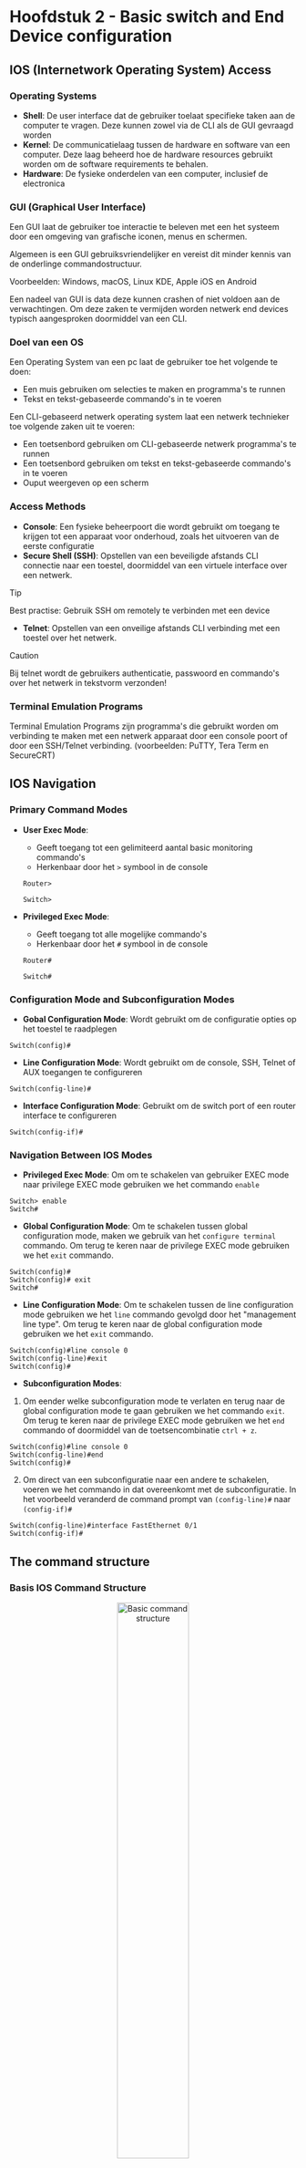 # Hoofdstuk 2 - Basic switch and End Device configuration

## IOS (Internetwork Operating System) Access 

### Operating Systems

- **Shell**: De user interface dat de gebruiker toelaat specifieke taken aan de computer te vragen. Deze kunnen zowel via de CLI als de GUI gevraagd worden
- **Kernel**: De communicatielaag tussen de hardware en software van een computer. Deze laag beheerd hoe de hardware resources gebruikt worden om de software requirements te behalen.
- **Hardware**: De fysieke onderdelen van een computer, inclusief de electronica

### GUI (Graphical User Interface)

Een GUI laat de gebruiker toe interactie te beleven met een het systeem door een omgeving van grafische iconen, menus en schermen.

Algemeen is een GUI gebruiksvriendelijker en vereist dit minder kennis van de onderlinge commandostructuur.

Voorbeelden: Windows, macOS, Linux KDE, Apple iOS en Android

Een nadeel van GUI is data deze kunnen crashen of niet voldoen aan de verwachtingen. Om deze zaken te vermijden worden netwerk end devices typisch aangesproken doormiddel van een CLI.

### Doel van een OS

Een Operating System van een pc laat de gebruiker toe het volgende te doen:
- Een muis gebruiken om selecties te maken en programma's te runnen
- Tekst en tekst-gebaseerde commando's in te voeren

Een CLI-gebaseerd netwerk operating system laat een netwerk technieker toe volgende zaken uit te voeren:
- Een toetsenbord gebruiken om CLI-gebaseerde netwerk programma's te runnen
- Een toetsenbord gebruiken om tekst en tekst-gebaseerde commando's in te voeren
- Ouput weergeven op een scherm

### Access Methods

- **Console**: Een fysieke beheerpoort die wordt gebruikt om toegang te krijgen tot een apparaat voor onderhoud, zoals het uitvoeren van de eerste configuratie
- **Secure Shell (SSH)**: Opstellen van een beveiligde afstands CLI connectie naar een toestel, doormiddel van een virtuele interface over een netwerk.

> [!TIP]
> Best practise: Gebruik SSH om remotely te verbinden met een device

- **Telnet**: Opstellen van een onveilige afstands CLI verbinding met een toestel over het netwerk.

> [!CAUTION]
> Bij telnet wordt de gebruikers authenticatie, passwoord en commando's over het netwerk in tekstvorm verzonden!

### Terminal Emulation Programs

Terminal Emulation Programs zijn programma's die gebruikt worden om verbinding te maken met een netwerk apparaat door een console poort of door een SSH/Telnet verbinding. (voorbeelden: PuTTY, Tera Term en SecureCRT)

## IOS Navigation

### Primary Command Modes

- **User Exec Mode**:
    - Geeft toegang tot een gelimiteerd aantal basic monitoring commando's
    - Herkenbaar door het `>` symbool in de console

    ```
    Router>

    Switch>
    ```
- **Privileged Exec Mode**:
    - Geeft toegang tot alle mogelijke commando's
    - Herkenbaar door het `#` symbool in de console

    ```
    Router#

    Switch#
    ```

### Configuration Mode and Subconfiguration Modes

- **Gobal Configuration Mode**: Wordt gebruikt om de configuratie opties op het toestel te raadplegen
```
Switch(config)#
```
- **Line Configuration Mode**: Wordt gebruikt om de console, SSH, Telnet of AUX toegangen te configureren
```
Switch(config-line)#
```
- **Interface Configuration Mode**: Gebruikt om de switch port of een router interface te configureren
```
Switch(config-if)#
```

### Navigation Between IOS Modes

- **Privileged Exec Mode**: Om om te schakelen van gebruiker EXEC mode naar privilege EXEC mode gebruiken we het commando `enable`
```
Switch> enable
Switch#
```

- **Global Configuration Mode**: Om te schakelen tussen global configuration mode, maken we gebruik van het `configure terminal` commando. Om terug te keren naar de privilege EXEC mode gebruiken we het `exit` commando.
```
Switch(config)#
Switch(config)# exit
Switch#
```

- **Line Configuration Mode**: Om te schakelen tussen de line configuration mode gebruiken we het `line` commando gevolgd door het "management line type". Om terug te keren naar de global configuration mode gebruiken we het `exit` commando.
```
Switch(config)#line console 0
Switch(config-line)#exit
Switch(config)#
```

- **Subconfiguration Modes**: 

1. Om eender welke subconfiguration mode te verlaten en terug naar de global configuration mode te gaan gebruiken we het commando `exit`. Om terug te keren naar de privilege EXEC mode gebruiken we het `end` commando of doormiddel van de toetsencombinatie `ctrl + z`. 

```
Switch(config)#line console 0
Switch(config-line)#end
Switch(config)#
```
2. Om direct van een subconfiguratie naar een andere te schakelen, voeren we het commando in dat overeenkomt met de subconfiguratie. In het voorbeeld veranderd de command prompt van `(config-line)#` naar `(config-if)#`

```
Switch(config-line)#interface FastEthernet 0/1
Switch(config-if)#
```

## The command structure

### Basis IOS Command Structure

<p align="center">
    <img src="src/ioscmd.png" alt="Basic command structure" width="50%">
</p>

- **Keyword**: Een specifieke parameter gedefinieerd door het operating system (hier ip protocollen)
- **Argument**: Niet ge-predefinieerd, een waarde of variabele gespecifieerd door de gebruiker (hier ip-adres **192.168.10.5**)

### IOS Command Syntax Check

Een commando kan een of meerdere argumenten nodig hebben. Om te achterhalen welke keywoorden of argumenten nodig zijn voor een commando bekijken we de commando syntax.
- Vetgedrukte tekst geeft de commandos of keywoorden weer die ingevoerd worden zoals ze getoond worden
- Schuingedrukte tekst bedoelt een argument waarvoor de gebruiker een waarde moet ingeven

| Regel | Beschrijving |
| ----- | ------------ |
| **boldface** | Vetgedrukte tekst toont commandos en keywoorden leterlijk zoals ze getoond worden |
| _italics_ | Schuingedrukte tekst bedoelt argumenten waarvoor een waarde moet ingegeven worden |
| **[x]** | Vierkante haakjes geven een optioneel element weer (keyword of argument) |
| **{x}** | Accolades indiceert een verplichte waarde (keyword of argument) |
| **[x {y &#124; z}]** | Accolades en verticale lijnen binnenin vierkante haakjes geven een verplichte keuze weer binnenin een optioneel element. Spaties worden gebruikt om delen van het commando op te splitsen |

- De commando syntax heeft een patroon, formaat dat gebruikt wordt wanneer het commando wordt ingegeven.

- Het commando `ping` of `traceroute` heeft een user defined argument, namelijk het ip-adres. <ins>Voorbeeld</ins>: 
    - `ping ip-adres` `ping 192.168.10.5` 
    - `traceroute ip-adres` `traceroute 192.168.10.5` 

- Een commando met verschillende parameters kan er als volgt uitzien:
`Switch(config-if)# switchport port-security aging {static | time time | type {absolute | inactivity}}`

### IOS Help Features

Er zijn twee verschillende soorten help beschikbaar: context-sensitive help en command syntaxt help

<table>
<thead>
<tr>
<td>Context-sensitve</td>
<td>Command syntax</td>
</tr>
</thead>
<tbody>
<tr>
<td><ul><li>Welke commando's zijn beschikbaar in welke mode?</li><li>Welke commando's starten met specifieke characters of groep van characters</li><li>Welke argumenten en keywords zijn beschikbaar in sommige commando's?</li></ul></td>
<td><ul><li>Gaat na indien een correct commando werd ingegeven door de gebruiker</li><li>Als het ingegeven commando niet begrepen werd, zal er feedback geschreven worden omtrent wat er verkeerd is met het commando</li></ul></td>
</tr>
<tr>
<td>

```shell
Router#ping ?
    WORD    Ping destination or hostname
    ip      IP echo
    ipv6    IPv6 echo
```

</td>
<td>

```shell
Switch#interface fastEthernet 0/1
                ^
% Invalid input detecter at '^' marker
```

</td>
</tr>
</tbody>
</table>

### Hot keys and shortcuts

- Het IOS CLI voorziet hot kets en shortcuts dat ervoor zorgt configureren, monitoren en troubleshooten gemakkelijker is.
- Commando's en keywords kunnen ingekort worden tot een minimaal aantal characters zodat deze steeds een uniek woord zijn.

<table>
<tr>
<td>

```shell
Router#con
%   Ambiguous command: "con"
Router#con?
configure   connect
```

</td>
<td>

```shell
Router#conf t
Enter configuration commands, one per line. End with CNTL/Z.
Router(config)#
```

</td>
</tr>
</table>

- Onderstaande tabel is een korte lijst of keyboard-shortcuts die het werken in de commandline gemakkelijker maakt.

| Keyboard-shortcut | Beschrijving |
| ----------------- | ----------- |
| Tab | Vervolledigt een deel van de commando invoer |
| Backspace | Verwijdert het character links van de cursor |
| Linker pijl of `Ctrl+B` | Verplaatst de cursor een character naar links |
| Rechter pijl of `Ctrl+F`| Verplaatst de cursor een character naar rechts |
| Pijl naar boven of `Ctrl+P` | Toont het laatst uitgevoerde commando |

Wanneer een commando meer tekst output heeft dan er kan weergegeven worden in het terminal venster. De IOS zal `--More--` op het scherm weergeven. Onderstaande toetsencombinaties kunnen gebruikt worden om daarin te navigeren.

| Keyboard-shortcut | Beschrijving |
| ----------------- | ------------ |
| `Enter` | Toont de volgende lijn |
| `Spatie` | Toont het volgende scherm |
| Elke andere toets | Sluit het uitgebreid scherm af en keert terug naar de "Privileged EXEC mode |

Onderstaande tabel toont alle combinaties die kunnen gebruikt worden om een operatie af te sluiten.

| Keyboard-shortcut | Beschrijving |
| ----------------- | ------------ |
| `Ctrl+C` | Wanneer we in een configuratie mode zijn, sluit dit de configuratie mode af en keren we terug naar de "Privileged EXEC mode" |
| `Ctrl+Z` | Wanneer we in een configuratie mode zijn, sluit dit de configuratie mode af en keren we terug naar de "Privileged EXEC mode" |
| `Ctrl+Shift+6` | Algemeen gebruikt commando om een sequentie af te sluiten DNS lookups, traceroutes, pings, etc. |

## Basic Device Configuration

### Device Names

> [!TIP]
> **Best practise**: het eerste configuratie commando op een toestel zou moeten zijn om het toestel een unieke hostnaam te geven.

- Standaard wordt elk toestel een naam gegeven. Bv. Bij een Cisco IOS switch is dit `Switch`

- Richtlijnen voor de naamgeving van toestellen:
    - Begint met een letter
    - Bevat geen spaties
    - Eindigt met een letter of cijfer
    - Gebruik alleen letters, cijfers of streepjes
    - Moet minder dan 64 characters lang zijn

Verander van een hostname:

```shell
Switch# configure terminal
Switch(config)# hostname Sw-Floor-1
Sw-Floor-1(config)#
```

### Password Guidelines

- Het gebruik van zwakke of makkelijk te raden passwoorden is een veiligheidszorg.
- Alle netwerk toestellen zouden best administratieve toegangen beperken door "Privileged EXEC", "user EXEC" en remote Telnet toegangen te beveiligen met passwoorden.
- Passwoord regelgevingen:
    - Gebruik passwoorden die langer dan 9 characters zijn
    - Gebruik een combinatie van klein- of hoofdletters, cijfers, speciale characters, en/of numerieke sequenties
    - Vermijd het gebruik van hetzelfde passwoord voor alle toestellen
    - Gebruik geen veel gebruikte woorden, deze zijn gemakkelijk te raden.

### Configure passwords

<table>
<tr>
<td>

Beveilingen van de user EXEC mode toegang:
- Ga eerst in line configuration mode door het commando `line console 0` te gebruiken in de global configuration mode
- Daarna specifieer je het passwoord voor de user EXEC mode door het gebruik van het `passwoord` commando, als parameter geef je het gewenste passwoord (_pw_) op.
- Al laatste, schakel de user EXEC toegang in door het gebruik van het `enable` commando

</td>
<td>

```shell
Sw-Floor-1# configure terminal
Sw-Floor-1(config)# line console 0
Sw-Floor-1(config-line)# password pw
Sw-Floor-1(config)# login
Sw-Floor-1(config)# end
Sw-Floor-1#
```

</td>
</tr>
<tr>
<td>

Beveiligen van de privileged user EXEC mode toegang:
- Ga eerst in global configuration mode
- Gebruik hierna het commando `enable secret` met als parameter (_pw_) het passwoord om het passwoord in te stellen.

</td>
<td>

```shell
Sw-Floor-1# configure terminal
Sw-Floor-1(config)# enable secret password pw
Sw-Floor-1(config)# exit
Sw-Floor-1#
```

</td>
</tr>
</tr>
<tr>
<td>

Beveiligen van VTY line toegang:
- Ga eerst in VTY line configuration mode door gebruik te maken van het volgende commando vanuit global configuration mode: `line vty 0 15`
- Daarna specifieer je het VTY passwoord door gebruik te maken van het commando `password` met als parameter het gewenste passwoord (_pw_).
- Als laatst schakel je de VTY toegang in door het commando `login`

> [!NOTE]
> VTY lines staan remote toegang toe via Telnet of SSH naar het toestel. Verschillende Cisco switches ondesteunen tot 16 VTY lines (genummerd 0 tot 15)

</td>
<td>

```shell
Sw-Floor-1# configure terminal
Sw-Floor-1(config)# line vty 0 15
Sw-Floor-1(config-line)# password pw
Sw-Floor-1(config-line)# login
Sw-Floor-1(config-line)# end
Sw-Floor-1#
```

</td>
</tr>
</table>

### Encrypt passwords

<table>
<tr>
<td>

- De startup-config en running-config bestanden moeten de passwoorden weergeven in "plaintext"
- Om alle "plaintext" passwoorden te encrypteren gebruiken we het volgende commando vanuit de global configuration mode: `service password-encryption`

</td>
<td>

```shell
Sw-Floor-1# configure terminal
Sw-Floor-1(config)# service password-encryption
Sw-Floor-1(config)# exit
Sw-Floor-1#
```

</td>
</tr>
<tr>
<td>

Gebruik het `show running-config` commando om na te gaan dat de passwoorden op het toestel ge-encrypteerd zijn

</td>
<td>

```shell
Sw-Floor-1# show running-config
!

!
line con 0
password 7 094F471A1A0A
login
!
Line vty 0 4
Password 7 03095A0F034F38435B49150A1819
Login
!
!
end
```

</td>
</tr>
</table>


### Banner messages

- Een banner message is belangrijk om niet-toegestane gebruikers te waarschuwen bij het proberen toegang te krijgen tot het toestel.
- Om een banner message voor de huidige dag te maken gebruiken we het volgende commando in global configuration mode: `banner motd # bericht van de dag#`

>[!NOTE]
>De `#` in de commando syntaxt noemen we een "delimiting character". Het wordt ingegeven voor en na een bericht.

```shell
Sw-Floor-1# configure terminal
Sw-Floor-1(config)# banner motd #Authorized Access Only!#
```

De banner zal er als volgt uitzien bij niet-toegestane toegangs pogingen:

```shell
Press RETURN to get started.



Authorized Access Only!

User Access Verification

Password:
```

## Save Configurations

### Configuration files

Er zijn twee verschillende bestanden die de toestel configuratie opslaan:
- **startup-config**: Dit is het configuratie bestand dat is opgeslaan in het NVRAM. Het bevat alle commando's dat zullen gebruikt worden bij het opstarten of herstarten van het toestel.
- **running-config**: Dis is het configuratie bestand opgeslagen in het RAM. Het geeft de huidige configuratie weer. Het aanpassen van een "running configuration" is direct toegepast op de meeste toestellen. Het RAM geheugen is een snel maar minder stabiel geheugen. Het verliest al zijn inhoud na het afsluiten of herstarten van een toestel
- Om wijzigingen in de "running configuration" te kopiëren naa de "startup configuration" gebruiken we het commando `copy running-config startup-config` in privileged EXEC mode.

<table>
<tr>
<td>

```shell
Router#show startup-config
Using 624 bytes
!
version 15.4
no service timestamps log datetime msec
no service timestamps debug datetime msec
no service password-encryption
```

</td>
<td>

```shell
Router#show running-config
Building configurations...

Current configurations : 624 bytes
!
version 15.4
no service timestamps log datetime msec
no service timestamps debug datetime msec
no service password-encryption
```

</td>
</tr>
</table>

### Alter the running configurations

Indien er wijzigingen zijn gemaakt aan de "running config" en deze hebben niet het gewenste effect, dan kan de "running config" hersteld worden naar een vorige configuratie, mits de huidige nog niet is opgeslagen. Dit kan als volgend:
- Verwijder de commando's manueel
- Laad het toestel opnieuw door het commando ´reload´ te gebruiken in privileged EXEC mode.
>[!NOTE]
>Het `reload` commando zorgt ervoor dat het toestel tijdelijk offline gaat. Wat leidt tot een onderbreking in het netwerk.

Indien de ongewenste wijzigingen opgeslagen zijn in het startup-config bestand, kan het zijn dat alle configuraties moeten verwijderd worden via het commando `erase startup-config` in privileged EXEC mode.

&#8594; Na het verwijderen van de startup-config, moet het toestel opnieuw geladen worden om de running-config te wissen uit het RAM.

### Capture configuration to a text File

Configuratie bestanden kunnen ook opgeslagen en gearchiveerd worden naar een tekst bestand

- **Stap 1**: Open een terminal emulation software, zoals PuTTY of Tera Term, dat reeds met een switch verbonden is.
- **Stap 2**: Schakel het aanmelden bij de terminalsoftware in en wijs een naam en bestandslocatie toe om het logbestand op te slaan. De afbeelding toont dat "All session output" wordt opgeslagen naar het gespecifieerd bestand.

<p align="center"><img src="src/putty1.png" alt="putty configuratie" width="50%></p>

- **Stap 3**: Voer de commando's `show running-config` en `show startup-config` uit in privileged EXEC mode. De tekst die weergegeven wordt in het terminal scherm zal in het gekozen tekst-bestand worden weergegeven.
- **Stap 4**: Schakel het aanmelden in de terminal software uit. Door de optie "none" te selecteren bij session logging option. (zie afbeelding)

<p align='center'><img src='src/putty2.png' alt='Disabled loggin in through software' width='50%'></p>


>[!NOTE]
>Het aangemaakte bestand kan gebruikt worden als record over hoe het toestel geimplementeerd is.

## Ports and addresses

### IP Addresses

- Het gebruik van ip-addressen is de hoofdzakelijkste manier om een toestel een ander apparaat te laten localiseren en een end-to-end communicatie op te zetten over het internet. vb. `192.168.1.10`
- De structuur van een IPv4 adres noemt met een "dotted decimal notation" and wordt voorgesteld door 4 decimale nummer tussen 0 en 255.
- Een IPv4 subnet mask is een 32-bit waarde dat het netwerk onderdeel van het host onderdeel onderscheidt. Samen met het IPv4 adres, bepaald het subnet mask tot welk subnet een apparaat behoord. vb. `255.255.255.0`
- Het default gateway adres is het ip-adres van de router, waar de host gebruikt van zal maken om toegang tot verschillende externe netwerken (incl. het internet) zal krijgen. vb. `192.168.1.1`
- IPv6 addressen zijn 128 bits in lengte en geschreven als strings van hexadecimale waarden. Elke 4 bits is voorgesteld door één hexadecimaal cijfer. (een totaal van 32 hexadecimale cijfers). Groepen van 4 hexadecimale cijfers worden gescheiden door een `:`. vb. `2a02:1811:d38:cc00:187a:ab5:a2:FastEthernet5e`
- IPv6 addressen zijn niet hoofdlettergevoelig.

>[!NOTE]
> In deze cursus gebruiken we IP voor zowel IPv4 als IPv6 (meest recente versie).

### Interfaces and Ports

- Netwerkcommunicaties hangen af van end user device interfaces, networking device interfaces, en de kabels die ze verbind.
- Netwerk media types: twisted copper cables, fiber-optic cables, coaxial cables, of draadloos.
- De verschillende netwerk media types hebben verschillende functies en voordelen. Enkele verschillen:
    - Afstand waarover de media het signaal succesvol kan dragen
    - Omgeving in welke de media geïnstalleerd kan worden
    - Hoeveelheid gegevens en de snelheid waarmee deze moeten worden verzonden
    - Kost van de media en installatie ervan

## Configure IP Addressing

### Manual IP Address Configuration for End Devices

- End devices op een netwerk hebben een ip-adres nodig om met ander apparaten op het netwerk te kunnen communiceren.
- IPv4 informatie kan manueel in het end device gegeven worden of automatisch via het Dynamic Host Configuration Protocol (DHCP)
    - Om manueel een IPv4 adres op een windows pc te configureren ga naar: **Control Panel > Network Sharing Center > Change adapter settings** en kies hier de adapter. Klik hier na rechts en selecteer **Properties** om de **Local Area Connection Properties** weer te geven.
    - Klik hierna op **Properties** om het **Internet Protocol Version 4 (TCP/IPv4) Properties** scherm te openen. Configureer hierna het IPv4 adres, subnet mask en default gateway.

### Automatic IP Address Configuration for End Devices

- DHCP staat een automatische IPv4 configuratie toe voor alle end devices die DHCP-enabled zijn.
- End devices gebruiken in de meeste gevallen standaard DHCP voor een automatische IPv4 configuratie.
    - Om DHCP in te stellen op een windows pc open **Control Panel > Network Sharing Center > Change adapter settings** en kies een adapter. Klik rechts op de adapter en kies **Properties** om de **Local Area Connection Properties** weer te geven.
    - Klik hierna op **Properties** om het **Internet Protocol Version 4 (TCP/IPv4) Properties** scherm te openen. Selecteer hierna **Obtain an IP address automatically** en **Obtain DNS server address automatically**

### Switch Virtual Interface Configuration

Om extern toegang te hebben tot een switch moet een ip-adres en een subnet mask geconfigureerd zijn op de SVI (Switch Virtual Interface).

Configureren van een SVI op een switch:
- Voer het `interface vlan 1` commando in vanuit global configuration mode
- Geef hierna een IPv4 adres door gebruik te maken van `ip address` met als parameters eerst het _ip-adres_ gevolgd door het _subnet mask_.
- Als laatste schakel je de virtual interface in door een `no shutdown` commando.

```shell
Switch# configure terminal
Switch(config)# interface vlan 1
Switch(config-if)# ip address 192.168.1.20 255.255.255.0
Switch(config-if)# no shutdown
```